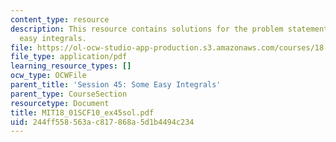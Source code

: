 ```yaml
---
content_type: resource
description: This resource contains solutions for the problem statements related to
  easy integrals.
file: https://ol-ocw-studio-app-production.s3.amazonaws.com/courses/18-01sc-single-variable-calculus-fall-2010/244ff558563ac817868a5d1b4494c234_MIT18_01SCF10_ex45sol.pdf
file_type: application/pdf
learning_resource_types: []
ocw_type: OCWFile
parent_title: 'Session 45: Some Easy Integrals'
parent_type: CourseSection
resourcetype: Document
title: MIT18_01SCF10_ex45sol.pdf
uid: 244ff558-563a-c817-868a-5d1b4494c234
---
```

